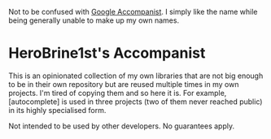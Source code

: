 Not to be confused with [Google Accompanist](https://github.com/google/accompanist). I simply like the name while being generally unable to make up my own names.

# HeroBrine1st's Accompanist

This is an opinionated collection of my own libraries that are not big enough to be in their own repository but are reused multiple times in my own projects. I'm tired of copying them and so here it is. For example, [autocomplete] is used in three projects (two of them never reached public) in its highly specialised form.

Not intended to be used by other developers. No guarantees apply.